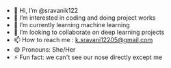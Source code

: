 - 👋 Hi, I’m @sravanik122
- 👀 I’m interested in coding and doing project works
- 🌱 I’m currently learning machine learning
- 💞️ I’m looking to collaborate on deep learning projects
- 📫 How to reach me : k.sravani12205@gmail.com
- 😄 Pronouns: She/Her
- ⚡ Fun fact: we can't see our nose directly except me

<!---
sravanik122/sravanik122 is a ✨ special ✨ repository because its `README.md` (this file) appears on your GitHub profile.
You can click the Preview link to take a look at your changes.
--->
